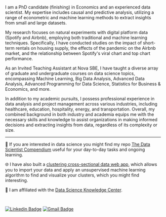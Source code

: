 I am a PhD candidate (finishing) in Economics and an experienced data scientist. My expertise includes causal and predictive analysis, utilizing a range of econometric and machine learning methods to extract insights from small and large datasets. 

My research focuses on natural experiments with digital platform data (Spotify and Airbnb), employing both traditional and machine learning techniques. Specifically, I have conducted studies on the impact of short-term rentals on housing supply, the effects of the pandemic on the Airbnb market, and the relationship between Spotify's viral chart and top chart performance.

As an Invited Teaching Assistant at Nova SBE, I have taught a diverse array of graduate and undergraduate courses on data science topics, encompassing Machine Learning, Big Data Analysis, Advanced Data Analysis, Advanced Programming for Data Science, Statistics for Business & Economics, and more.

In addition to my academic pursuits, I possess professional experience in data analysis and project management across various industries, including healthcare, education, hospitality, energy, and transportation. 
Overall, my combined background in both industry and academia equips me with the necessary skills and knowledge to assist organizations in making informed decisions and extracting insights from data, regardless of its complexity or size.

----

📃 If you are interested in data science you might find my repo [The Data Scientist Compendium](https://github.com/bforbesc/the-data-scientist-compendium) useful for your day-to-day tasks and ongoing learning.

🌐 I have also built a [clustering cross-sectional data web app](https://bforbesc-clustering-web-app-ml-web-app-ee5tk5.streamlit.app), which allows you to import your data and apply an unsupervised machine learning algorithm to find and visualize your clusters, which you might find interesting.

🏢 I am affiliated with the [Data Science Knowledge Center](https://www.novasbe.unl.pt/en/data-science/people).

<br>

[![Linkedin Badge](https://img.shields.io/badge/-bernardoforbescosta-blue?style=flat-square&logo=Linkedin&logoColor=white&link=https://www.linkedin.com/in/bernardoforbescosta/)](https://www.linkedin.com/in/bernardoforbescosta/)
[![Gmail Badge](https://img.shields.io/badge/-bernardoforbescosta@gmail.com-c14438?style=flat-square&logo=Gmail&logoColor=white&link=mailto:bernardoforbescosta@gmail.com)](mailto:bernardoforbescosta@gmail.com)
